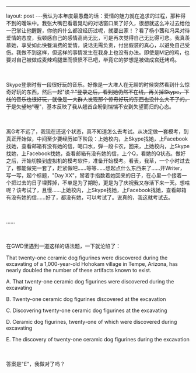 ---
layout: post
---我认为本年度最愚蠢的话：爱情的魅力就在追求的过程，那种得不到的暧昧中。我张大嘴巴看着晃动的对话窗口呆了好久，很想就这么冲过去给他一巴掌让他醒醒，你他妈什么都没经历过呢，就要出家！？看了杨小茜和冯呆对待爱情的态度，我顿感自己的感情高尚无比，可是再次觉得自己无比得可悲。我真羡慕她，享受如此快餐消费的爱情，说话无需负责，付出假装的真心，以避免自己受伤。我做不到这样，但这样的事情发生在我身上也没有办法。即使是M记的鸡，也要对自己被做成麦辣鸡腿堡而愤愤不已吧，毕竟它的梦想是被做成宫廷烤鸡。
  
　　

Skype登录时有一段很好玩的音乐。好像是一大堆人在无聊的时候突然看到什么惊奇好玩的东西，然后一起"诶<del>？"登录之后，看到她仍然不在线，再关掉Skype，下线的音乐也很好玩，就像是一大群人发现那个惊奇好玩的东西也没什么大不了的，于是失望地"喔</del>"，基本反映了我从翘首企盼到惴惴不安到失望而归的心态。
  
　　

离G考不远了，我现在还这个状态，真不知道怎么去考试。从决定做一套模考，到真正开始做，中间至少要经历如下阶段：上她校内，上Skype找她，上Facebook找她，查看邮箱有没有她的信，喝口水，弹一段卡农，回来，上她校内，上Skype找她，上Facebook找她，查看邮箱有没有她的信，上个Q，看她的Q状态。做好之后，开始切换到虚拟机的模考软件，准备开始模考。看表，我草，一个小时过去了，都能做完一套了，赶紧做吧……等等……想起点什么东西来了……开Writer，写一写，起个标题，"Day XX"，掰着手指数着她回来的日子，在心里一个接着一个把过去的日子埋葬掉，不单是为了期盼，更是为了庆祝我又存活下来一天。想啥呢？该考试了，且慢……上她校内，上Skype找她，上Facebook找她，查看邮箱有没有她的信……好了，都没有她，可以考试了。说真的，我这就考试去。
  
　　

……
  
　　

在GWD里遇到一道这样的语法题，一下就沦陷了：
  
That twenty-one ceramic dog figurines were discovered during the excavating of a 1,000-year-old Hohokam village in Tempe, Arizona, has nearly doubled the number of these artifacts known to exist.
  
A. That twenty-one ceramic dog figurines were discovered during the excavating
  
B. Twenty-one ceramic dog figurines discovered at the excavation
  
C. Discovering twenty-one ceramic dog figurines at the excavating
  
D. Ceramic dog figurines, twenty-one of which were discovered during excavating
  
E. The discovery of twenty-one ceramic dog figurines during the excavation
  
　　

答案是"E"，我做对了吗？